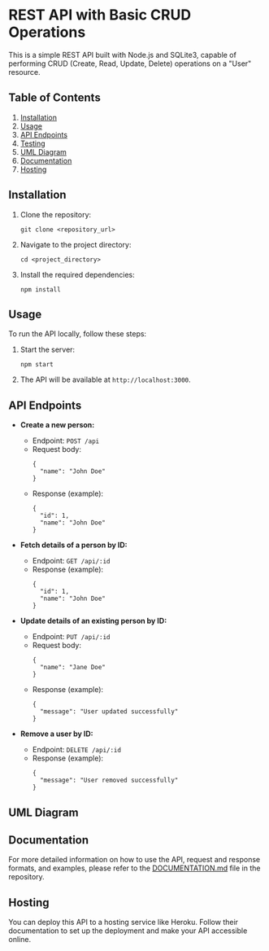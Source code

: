 # REST API with Basic CRUD Operations

This is a simple REST API built with Node.js and SQLite3, capable of performing CRUD (Create, Read, Update, Delete) operations on a "User" resource.

## Table of Contents

1. [Installation](#installation)
2. [Usage](#usage)
3. [API Endpoints](#api-endpoints)
4. [Testing](#testing)
5. [UML Diagram](#uml-diagram)
6. [Documentation](#documentation)
7. [Hosting](#hosting)

## Installation

1. Clone the repository:
   ```
   git clone <repository_url>
   ```

2. Navigate to the project directory:
   ```
   cd <project_directory>
   ```

3. Install the required dependencies:
   ```
   npm install
   ```

## Usage

To run the API locally, follow these steps:

1. Start the server:
   ```
   npm start
   ```

2. The API will be available at `http://localhost:3000`.

## API Endpoints

- **Create a new person:**

  - Endpoint: `POST /api`
  - Request body:
    ```
    {
      "name": "John Doe"
    }
    ```
  - Response (example):
    ```
    {
      "id": 1,
      "name": "John Doe"
    }
    ```

- **Fetch details of a person by ID:**

  - Endpoint: `GET /api/:id`
  - Response (example):
    ```
    {
      "id": 1,
      "name": "John Doe"
    }
    ```

- **Update details of an existing person by ID:**

  - Endpoint: `PUT /api/:id`
  - Request body:
    ```
    {
      "name": "Jane Doe"
    }
    ```
  - Response (example):
    ```
    {
      "message": "User updated successfully"
    }
    ```

- **Remove a user by ID:**

  - Endpoint: `DELETE /api/:id`
  - Response (example):
    ```
    {
      "message": "User removed successfully"
    }
    ```

## UML Diagram



## Documentation

For more detailed information on how to use the API, request and response formats, and examples, please refer to the [DOCUMENTATION.md](DOCUMENTATION.md) file in the repository.

## Hosting

You can deploy this API to a hosting service like Heroku. Follow their documentation to set up the deployment and make your API accessible online.


